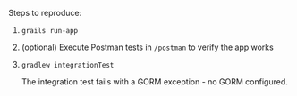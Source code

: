 Steps to reproduce:

1) 
    ```grails run-app```

2) 
    (optional) Execute Postman tests in ```/postman``` to verify the app works

3)
    ```gradlew integrationTest```

    The integration test fails with a GORM exception - no GORM configured.

